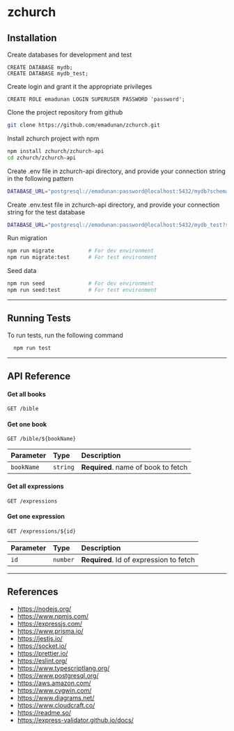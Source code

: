 # zchurch

## Installation

Create databases for development and test

```postgres
CREATE DATABASE mydb;
CREATE DATABASE mydb_test;
```

Create login and grant it the appropriate privileges

```postgres
CREATE ROLE emadunan LOGIN SUPERUSER PASSWORD 'password';
```

Clone the project repository from github

```bash
git clone https://github.com/emadunan/zchurch.git
```

Install zchurch project with npm

```bash
npm install zchurch/zchurch-api
cd zchurch/zchurch-api
```

Create .env file in zchurch-api directory, and provide your connection string in the following pattern

```bash
DATABASE_URL="postgresql://emadunan:password@localhost:5432/mydb?schema=public"
```

Create .env.test file in zchurch-api directory, and provide your connection string for the test database

```bash
DATABASE_URL="postgresql://emadunan:password@localhost:5432/mydb_test?schema=public"
```

Run migration

```bash
npm run migrate           # For dev environment
npm run migrate:test      # For test environment
```

Seed data

```bash
npm run seed              # For dev environment
npm run seed:test         # For test environment
```

***

## Running Tests

To run tests, run the following command

```bash
  npm run test
```

***

## API Reference

#### Get all books

```http
GET /bible
```

#### Get one book

```http
GET /bible/${bookName}
```

| Parameter | Type     | Description                |
| :-------- | :------- | :------------------------- |
| `bookName` | `string` | **Required**. name of book to fetch |

#### Get all expressions

```http
GET /expressions
```

#### Get one expression

```http
GET /expressions/${id}
```

| Parameter | Type     | Description                       |
| :-------- | :------- | :-------------------------------- |
| `id`      | `number` | **Required**. Id of expression to fetch |

***

## References
- https://nodejs.org/
- https://www.npmjs.com/
- https://expressjs.com/
- https://www.prisma.io/
- https://jestjs.io/
- https://socket.io/
- https://prettier.io/
- https://eslint.org/
- https://www.typescriptlang.org/
- https://www.postgresql.org/
- https://aws.amazon.com/
- https://www.cygwin.com/
- https://www.diagrams.net/
- https://www.cloudcraft.co/
- https://readme.so/
- https://express-validator.github.io/docs/
